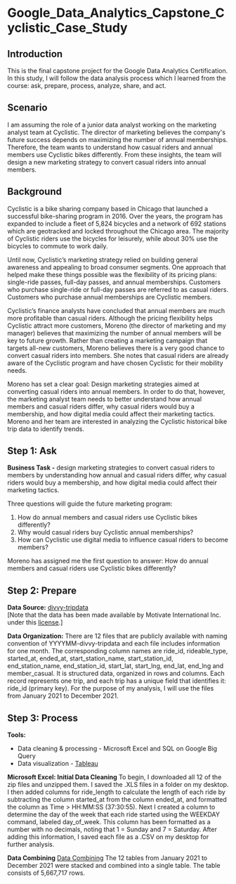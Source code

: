 # Google_Data_Analytics_Capstone_Cyclistic_Case_Study

## Introduction
This is the final capstone project for the Google Data Analytics Certification. In this study, I will follow the data analysis process which I learned from the course: ask, prepare, process, analyze, share, and act.

## Scenario
I am assuming the role of a junior data analyst working on the marketing analyst team at Cyclistic. The director of marketing believes the company's future success depends on maximizing the number of annual memberships. Therefore, the team wants to understand how casual riders and annual members use Cyclistic bikes differently. From these insights, the team will design a new marketing strategy to convert casual riders into annual members.

## Background
Cyclistic is a bike sharing company based in Chicago that launched a successful bike-sharing program in 2016. Over the years, the program has expanded to include a fleet of 5,824 bicycles and a network of 692 stations which are geotracked and locked throughout the Chicago area. The majority of Cyclistic riders use the bicycles for leisurely, while about 30% use the bicycles to commute to work daily.

Until now, Cyclistic’s marketing strategy relied on building general awareness and appealing to broad consumer segments. One approach that helped make these things possible was the flexibility of its pricing plans: single-ride passes, full-day passes, and annual memberships. Customers who purchase single-ride or full-day passes are referred to as casual riders. Customers who purchase annual memberships are Cyclistic members.  
  
Cyclistic’s finance analysts have concluded that annual members are much more profitable than casual riders. Although the pricing flexibility helps Cyclistic attract more customers, Moreno (the director of marketing and my manager) believes that maximizing the number of annual members will be key to future growth. Rather than creating a marketing campaign that targets all-new customers, Moreno believes there is a very good chance to convert casual riders into members. She notes that casual riders are already aware of the Cyclistic program and have chosen Cyclistic for their mobility needs.  

Moreno has set a clear goal: Design marketing strategies aimed at converting casual riders into annual members. In order to do that, however, the marketing analyst team needs to better understand how annual members and casual riders differ, why casual riders would buy a membership, and how digital media could affect their marketing tactics. Moreno and her team are interested in analyzing the Cyclistic historical bike trip data to identify trends.  

## Step 1: Ask
**Business Task -** design marketing strategies to convert casual riders to members by understanding how annual and casual riders differ, why casual riders would buy a membership, and how digital media could affect their marketing tactics.<br>

Three questions will guide the future marketing program:  
1. How do annual members and casual riders use Cyclistic bikes differently?  
2. Why would casual riders buy Cyclistic annual memberships?  
3. How can Cyclistic use digital media to influence casual riders to become members?  

Moreno has assigned me the first question to answer: How do annual members and casual riders use Cyclistic bikes differently?

## Step 2: Prepare
**Data Source:** [divvy-tripdata](https://divvy-tripdata.s3.amazonaws.com/index.html) <br>
[Note that the data has been made available by Motivate International Inc. under this [<ins>license</ins>](https://www.divvybikes.com/data-license-agreement).]

**Data Organization:** There are 12 files that are publicly available with naming convention of YYYYMM-divvy-tripdata and each file includes information for one month. The corresponding column names are ride_id, rideable_type, started_at, ended_at, start_station_name, start_station_id, end_station_name, end_station_id, start_lat, start_lng, end_lat, end_lng and member_casual.  It is structured data, organized in rows and columns. Each record represents one trip, and each trip has a unique field that identifies it: ride_id (primary key). For the purpose of my analysis, I will use the files from January 2021 to December 2021.

## Step 3: Process
**Tools:** <br>
- Data cleaning & processing - Microsoft Excel and SQL on Google Big Query 
- Data visualization - [Tableau](https://public.tableau.com/app/profile/hui.min.ho/viz/CyclisticBikeShareCaseStudy_16931448059910/Sheet1#2)

**Microsoft Excel: Initial Data Cleaning**
To begin, I downloaded all 12 of the zip files and unzipped them. I saved the .XLS files in a folder on my desktop. I then added columns for ride_length to calculate the length of each ride by subtracting the column started_at from the column ended_at, and formatted the column as Time > HH:MM:SS (37:30:55). Next I created a column to determine the day of the week that each ride started using the WEEKDAY command, labeled day_of_week. This column has been formatted as a number with no decimals, noting that 1 = Sunday and 7 = Saturday. After adding this information, I saved each file as a .CSV on my desktop for further analysis.

**Data Combining** 
[Data Combining](https://github.com/mjluttrellhill/Google_Data_Analytics_Capstone_Cyclistic_Case_Study/blob/main/Data%20Combining.sql)
The 12 tables from January 2021 to December 2021 were stacked and combined into a single table. The table consists of 5,667,717 rows.




